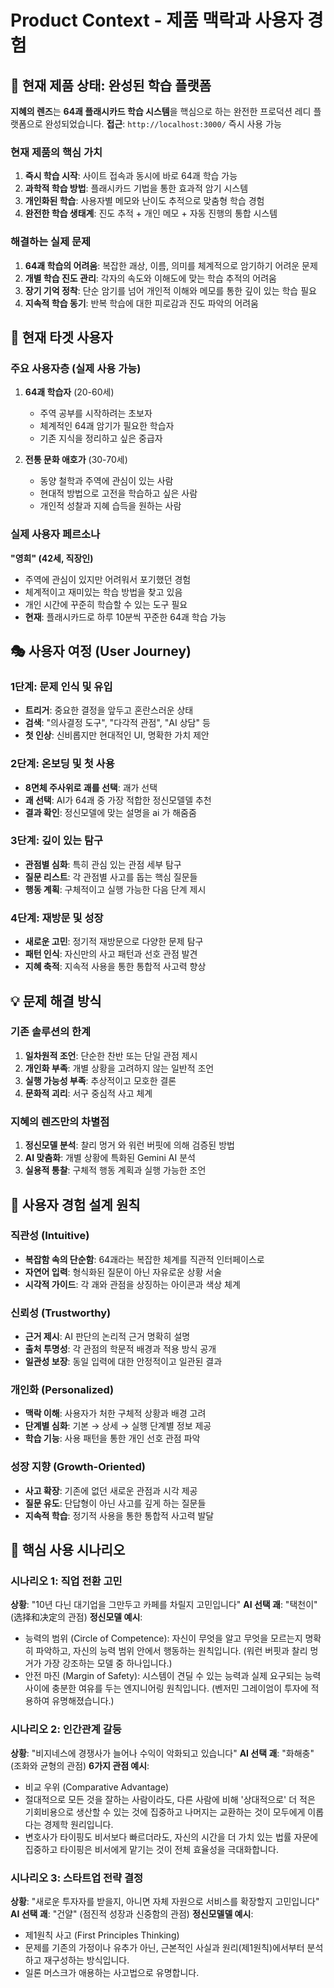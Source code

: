 # Product Context - 제품 맥락과 사용자 경험

## 🎴 현재 제품 상태: 완성된 학습 플랫폼

**지혜의 렌즈**는 **64괘 플래시카드 학습 시스템**을 핵심으로 하는 완전한 프로덕션 레디 플랫폼으로 완성되었습니다. 
**접근**: `http://localhost:3000/` 즉시 사용 가능

### 현재 제품의 핵심 가치
1. **즉시 학습 시작**: 사이트 접속과 동시에 바로 64괘 학습 가능
2. **과학적 학습 방법**: 플래시카드 기법을 통한 효과적 암기 시스템
3. **개인화된 학습**: 사용자별 메모와 난이도 추적으로 맞춤형 학습 경험
4. **완전한 학습 생태계**: 진도 추적 + 개인 메모 + 자동 진행의 통합 시스템

### 해결하는 실제 문제
1. **64괘 학습의 어려움**: 복잡한 괘상, 이름, 의미를 체계적으로 암기하기 어려운 문제
2. **개별 학습 진도 관리**: 각자의 속도와 이해도에 맞는 학습 추적의 어려움
3. **장기 기억 정착**: 단순 암기를 넘어 개인적 이해와 메모를 통한 깊이 있는 학습 필요
4. **지속적 학습 동기**: 반복 학습에 대한 피로감과 진도 파악의 어려움

## 👥 현재 타겟 사용자

### 주요 사용자층 (실제 사용 가능)
1. **64괘 학습자** (20-60세)
   - 주역 공부를 시작하려는 초보자
   - 체계적인 64괘 암기가 필요한 학습자
   - 기존 지식을 정리하고 싶은 중급자

2. **전통 문화 애호가** (30-70세)
   - 동양 철학과 주역에 관심이 있는 사람
   - 현대적 방법으로 고전을 학습하고 싶은 사람
   - 개인적 성찰과 지혜 습득을 원하는 사람

### 실제 사용자 페르소나
**"영희" (42세, 직장인)**
- 주역에 관심이 있지만 어려워서 포기했던 경험
- 체계적이고 재미있는 학습 방법을 찾고 있음
- 개인 시간에 꾸준히 학습할 수 있는 도구 필요
- **현재**: 플래시카드로 하루 10분씩 꾸준한 64괘 학습 가능


## 🎭 사용자 여정 (User Journey)

### 1단계: 문제 인식 및 유입
- **트리거**: 중요한 결정을 앞두고 혼란스러운 상태
- **검색**: "의사결정 도구", "다각적 관점", "AI 상담" 등
- **첫 인상**: 신비롭지만 현대적인 UI, 명확한 가치 제안

### 2단계: 온보딩 및 첫 사용
- **8면체 주사위로 괘를 선택**: 괘가 선택
- **괘 선택**: AI가 64괘 중 가장 적합한 정신모델델 추천
- **결과 확인**: 정신모델에 맞는 설명을 ai 가 해줌줌

### 3단계: 깊이 있는 탐구
- **관점별 심화**: 특히 관심 있는 관점 세부 탐구
- **질문 리스트**: 각 관점별 사고를 돕는 핵심 질문들
- **행동 계획**: 구체적이고 실행 가능한 다음 단계 제시

### 4단계: 재방문 및 성장
- **새로운 고민**: 정기적 재방문으로 다양한 문제 탐구
- **패턴 인식**: 자신만의 사고 패턴과 선호 관점 발견
- **지혜 축적**: 지속적 사용을 통한 통합적 사고력 향상

## 💡 문제 해결 방식

### 기존 솔루션의 한계
1. **일차원적 조언**: 단순한 찬반 또는 단일 관점 제시
2. **개인화 부족**: 개별 상황을 고려하지 않는 일반적 조언
3. **실행 가능성 부족**: 추상적이고 모호한 결론
4. **문화적 괴리**: 서구 중심적 사고 체계

### 지혜의 렌즈만의 차별점
1. **정신모델 분석**: 찰리 멍거 와 워런 버핏에 의해 검증된 방법
2. **AI 맞춤화**: 개별 상황에 특화된 Gemini AI 분석
3. **실용적 통찰**: 구체적 행동 계획과 실행 가능한 조언


## 🎨 사용자 경험 설계 원칙

### 직관성 (Intuitive)
- **복잡함 속의 단순함**: 64괘라는 복잡한 체계를 직관적 인터페이스로
- **자연어 입력**: 형식화된 질문이 아닌 자유로운 상황 서술
- **시각적 가이드**: 각 괘와 관점을 상징하는 아이콘과 색상 체계

### 신뢰성 (Trustworthy)
- **근거 제시**: AI 판단의 논리적 근거 명확히 설명
- **출처 투명성**: 각 관점의 학문적 배경과 적용 방식 공개
- **일관성 보장**: 동일 입력에 대한 안정적이고 일관된 결과

### 개인화 (Personalized)
- **맥락 이해**: 사용자가 처한 구체적 상황과 배경 고려
- **단계별 심화**: 기본 → 상세 → 실행 단계별 정보 제공
- **학습 기능**: 사용 패턴을 통한 개인 선호 관점 파악

### 성장 지향 (Growth-Oriented)
- **사고 확장**: 기존에 없던 새로운 관점과 시각 제공
- **질문 유도**: 단답형이 아닌 사고를 깊게 하는 질문들
- **지속적 학습**: 정기적 사용을 통한 통합적 사고력 발달

## 🔄 핵심 사용 시나리오

### 시나리오 1: 직업 전환 고민
**상황**: "10년 다닌 대기업을 그만두고 카페를 차릴지 고민입니다"
**AI 선택 괘**: "택천이" (选择和决定의 관점)
**정신모델 예시**:
- 능력의 범위 (Circle of Competence): 자신이 무엇을 알고 무엇을 모르는지 명확히 파악하고, 자신의 능력 범위 안에서 행동하는 원칙입니다. (워런 버핏과 찰리 멍거가 가장 강조하는 모델 중 하나입니다.)
- 안전 마진 (Margin of Safety): 시스템이 견딜 수 있는 능력과 실제 요구되는 능력 사이에 충분한 여유를 두는 엔지니어링 원칙입니다. (벤저민 그레이엄이 투자에 적용하여 유명해졌습니다.)


### 시나리오 2: 인간관계 갈등
**상황**: "비지네스에 경쟁사가 늘어나 수익이 악화되고 있습니다"
**AI 선택 괘**: "화해충" (조화와 균형의 관점)
**6가지 관점 예시**:
- 비교 우위 (Comparative Advantage)
- 절대적으로 모든 것을 잘하는 사람이라도, 다른 사람에 비해 '상대적으로' 더 적은 기회비용으로 생산할 수 있는 것에 집중하고 나머지는 교환하는 것이 모두에게 이롭다는 경제학 원리입니다.
- 변호사가 타이핑도 비서보다 빠르더라도, 자신의 시간을 더 가치 있는 법률 자문에 집중하고 타이핑은 비서에게 맡기는 것이 전체 효율성을 극대화합니다.


### 시나리오 3: 스타트업 전략 결정
**상황**: "새로운 투자자를 받을지, 아니면 자체 자원으로 서비스를 확장할지 고민입니다"
**AI 선택 괘**: "건얄" (점진적 성장과 신중함의 관점)
**정신모델델 예시**:
- 제1원칙 사고 (First Principles Thinking)
- 문제를 기존의 가정이나 유추가 아닌, 근본적인 사실과 원리(제1원칙)에서부터 분석하고 재구성하는 방식입니다.
- 일론 머스크가 애용하는 사고법으로 유명합니다.
